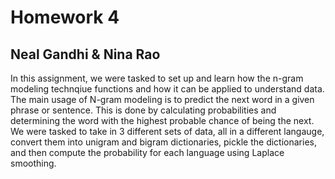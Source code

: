 # Homework 4

## Neal Gandhi & Nina Rao

In this assignment, we were tasked to set up and learn how the n-gram modeling technqiue functions and how it can be applied to understand data. The main usage of N-gram modeling is to predict the next word in a given phrase or sentence. This is done by calculating probabilities and determining the word with the highest probable chance of being the next. We were tasked to take in 3 different sets of data, all in a different langauge, convert them into unigram and bigram dictionaries, pickle the dictionaries, and then compute the probability for each language using Laplace smoothing.
